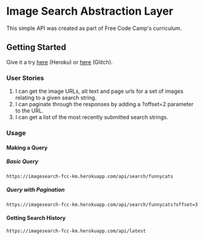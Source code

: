 # Image Search Abstraction Layer

This simple API was created as part of Free Code Camp's curriculum.

## Getting Started

Give it a try [here](https://imagesearch-fcc-km.herokuapp.com) (Heroku) or [here](https://imagesearch-fcc-km.glitch.me/) (Glitch).

### User Stories

1. I can get the image URLs, alt text and page urls for a set of images relating to a given search string.
2. I can paginate through the responses by adding a ?offset=2 parameter to the URL.
3. I can get a list of the most recently submitted search strings.


### Usage
#### Making a Query
##### Basic Query
```
https://imagesearch-fcc-km.herokuapp.com/api/search/funnycats
```

##### Query with Pagination
```
https://imagesearch-fcc-km.herokuapp.com/api/search/funnycats?offset=3
```

#### Getting Search History
```
https://imagesearch-fcc-km.herokuapp.com/api/latest
```

